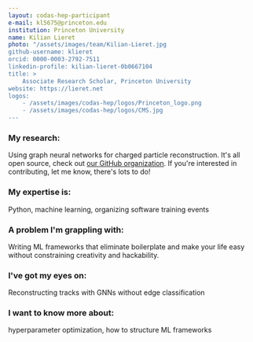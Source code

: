 ```yaml
---
layout: codas-hep-participant
e-mail: kl5675@princeton.edu
institution: Princeton University
name: Kilian Lieret
photo: "/assets/images/team/Kilian-Lieret.jpg
github-username: klieret
orcid: 0000-0003-2792-7511
linkedin-profile: kilian-lieret-0b0667104
title: >
    Associate Research Scholar, Princeton University
website: https://lieret.net
logos:
    - /assets/images/codas-hep/logos/Princeton_logo.png
    - /assets/images/codas-hep/logos/CMS.jpg
---
```



### My research:

Using graph neural networks for charged particle reconstruction. It's all open source,
check out [our GitHub organization](https://github.com/gnn-tracking/).
If you're interested in contributing, let me know, there's lots to do!

### My expertise is:

Python, machine learning, organizing software training events

### A problem I'm grappling with:

Writing ML frameworks that eliminate boilerplate and make your life easy without
constraining creativity and hackability.

### I've got my eyes on:

Reconstructing tracks with GNNs without edge classification

### I want to know more about:

hyperparameter optimization, how to structure ML frameworks
